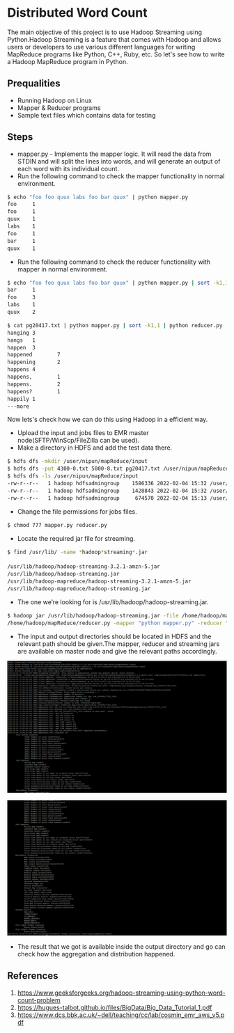 # Distributed Word Count

The main objective of this project is to use Hadoop Streaming using Python.Hadoop Streaming is a feature that comes 
with Hadoop and allows users or developers to use various different languages for writing MapReduce programs like Python, C++, Ruby, etc.
So let's see how to write a Hadoop MapReduce program in Python.

## Prequalities

* Running Hadoop on Linux
* Mapper & Reducer programs
* Sample text files which contains data for testing

## Steps

* mapper.py - Implements the mapper logic. It will read the data from STDIN and will split the lines into words, and 
will generate an output of each word with its individual count.
* Run the following command to check the mapper functionality in normal environment.

```bash
$ echo "foo foo quux labs foo bar quux" | python mapper.py
foo     1
foo     1
quux    1
labs    1
foo     1
bar     1
quux    1
```
* Run the following command to check the reducer functionality with mapper in normal environment.
```bash
$ echo "foo foo quux labs foo bar quux" | python mapper.py | sort -k1,1 | python reducer.py
bar     1
foo     3
labs    1
quux    2
```

```bash
$ cat pg20417.txt | python mapper.py | sort -k1,1 | python reducer.py
hanging 3
hangs   1
happen  3
happened        7
happening       2
happens 4
happens,        1
happens.        2
happens?        1
happily 1
---more
```

Now lets's check how we can do this using Hadoop in a efficient way.
* Upload the input and jobs files to EMR master node(SFTP/WinScp/FileZilla can be used).
* Make a directory in HDFS and add the test data there.
```bash
$ hdfs dfs -mkdir /user/nipun/mapReduce/input
$ hdfs dfs -put 4300-0.txt 5000-8.txt pg20417.txt /user/nipun/mapReduce/input
$ hdfs dfs -ls /user/nipun/mapReduce/input
-rw-r--r--   1 hadoop hdfsadmingroup    1586336 2022-02-04 15:32 /user/nipun/mapReduce/input/4300-0.txt
-rw-r--r--   1 hadoop hdfsadmingroup    1428843 2022-02-04 15:32 /user/nipun/mapReduce/input/5000-8.txt
-rw-r--r--   1 hadoop hdfsadmingroup     674570 2022-02-04 15:13 /user/nipun/mapReduce/input/pg20417.txt
```

* Change the file permissions for jobs files.
```bash
$ chmod 777 mapper.py reducer.py 
```

* Locate the required jar file for streaming.
```bash
$ find /usr/lib/ -name *hadoop*streaming*.jar

/usr/lib/hadoop/hadoop-streaming-3.2.1-amzn-5.jar
/usr/lib/hadoop/hadoop-streaming.jar
/usr/lib/hadoop-mapreduce/hadoop-streaming-3.2.1-amzn-5.jar
/usr/lib/hadoop-mapreduce/hadoop-streaming.jar
```

* The one we’re looking for is /usr/lib/hadoop/hadoop-streaming.jar.
```bash
$ hadoop jar /usr/lib/hadoop/hadoop-streaming.jar -file /home/hadoop/mapReduce/mapper.py 
/home/hadoop/mapReduce/reducer.py -mapper "python mapper.py" -reducer "python reducer.py"  -input /user/nipun/mapReduce/input -output /user/nipun/mapReduce/output
```

* The input and output directories should be located in HDFS and the relevant path should be given.The mapper, 
reducer and streaming jars are available on master node and give the relevant paths accordingly.

![plot](./images/response.PNG)

![plot](./images/response1.PNG)

* The result that we got is available inside the output directory and go can check how the aggregation and 
distribution happened.

## References
1. https://www.geeksforgeeks.org/hadoop-streaming-using-python-word-count-problem
2. https://hugues-talbot.github.io/files/BigData/Big_Data_Tutorial_1.pdf
3. https://www.dcs.bbk.ac.uk/~dell/teaching/cc/lab/cosmin_emr_aws_v5.pdf
